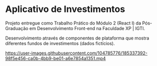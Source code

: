 # Aplicativo de Investimentos

Projeto entregue como Trabalho Prático do Módulo 2 (React I) da Pós-Graduação em Desenvolvimento Front-end na Faculdade XP | IGTI.

Desenvolvimento através de componentes de plataforma que mostra diferentes fundos de investimentos (dados fictícios).

https://user-images.githubusercontent.com/104785776/185337392-98f5e456-ca0b-4bb9-be01-a6e7854a1351.mp4



